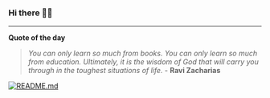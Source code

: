 ### Hi there 👋🏻


---

**Quote of the day**

> *You can only learn so much from books. You can only learn so much from education. Ultimately, it is the wisdom of God that will carry you through in the toughest situations of life.* - **Ravi Zacharias** 

[![README.md](https://github.com/marcolovazzano/marcolovazzano/actions/workflows/readme.yml/badge.svg?branch=main)](https://github.com/marcolovazzano/marcolovazzano/actions/workflows/readme.yml)
